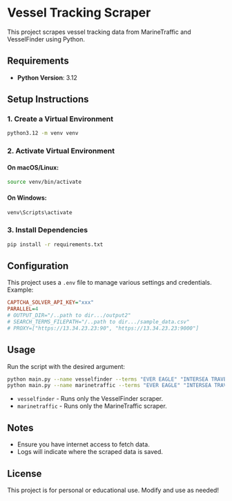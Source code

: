 # Vessel Tracking Scraper

This project scrapes vessel tracking data from MarineTraffic and VesselFinder using Python.

## Requirements
- **Python Version**: 3.12

## Setup Instructions

### 1. Create a Virtual Environment
```sh
python3.12 -m venv venv
```

### 2. Activate Virtual Environment
#### On macOS/Linux:
```sh
source venv/bin/activate
```
#### On Windows:
```sh
venv\Scripts\activate
```

### 3. Install Dependencies
```sh
pip install -r requirements.txt
```

## Configuration
This project uses a `.env` file to manage various settings and credentials. Example:
```ini
CAPTCHA_SOLVER_API_KEY="xxx"
PARALLEL=4
# OUTPUT_DIR="/..path to dir.../output2"
# SEARCH_TERMS_FILEPATH="/..path to dir.../sample_data.csv"
# PROXY=["https://13.34.23.23:90", "https://13.34.23.23:9000"]
```


## Usage
Run the script with the desired argument:
```sh
python main.py --name vesselfinder --terms "EVER EAGLE" "INTERSEA TRAVELER" "W KITHIRA"
python main.py --name marinetraffic --terms "EVER EAGLE" "INTERSEA TRAVELER" "W KITHIRA"
```

- `vesselfinder` - Runs only the VesselFinder scraper.
- `marinetraffic` - Runs only the MarineTraffic scraper.

## Notes
- Ensure you have internet access to fetch data.
- Logs will indicate where the scraped data is saved.

## License
This project is for personal or educational use. Modify and use as needed!